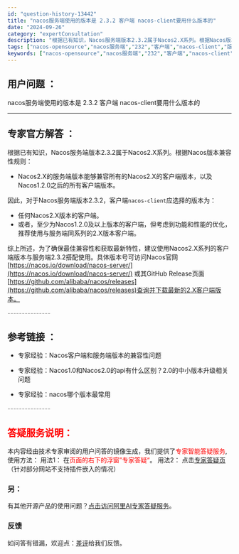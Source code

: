 ```yaml
---
id: "question-history-13442"
title: "nacos服务端使用的版本是 2.3.2 客户端 nacos-client要用什么版本的"
date: "2024-09-26"
category: "expertConsultation"
description: "根据已有知识，Nacos服务端版本2.3.2属于Nacos2.X系列。根据Nacos版本兼容性规则：- Nacos2.X的服务端版本能够兼容所有的Nacos2.X的客户端版本，以及Nacos1.2.0之后的所有客户端版本。因此，对于Nacos服务端版本2.3.2，客户端`nacos-client`应"
tags: ["nacos-opensource","nacos服务端","232","客户端","nacos-client","版本","兼容性"]
keywords: ["nacos-opensource","nacos服务端","232","客户端","nacos-client","版本","兼容性"]
---
```


## 用户问题 ： 
 nacos服务端使用的版本是 2.3.2 客户端 nacos-client要用什么版本的  

---------------
## 专家官方解答 ：

根据已有知识，Nacos服务端版本2.3.2属于Nacos2.X系列。根据Nacos版本兼容性规则：

- Nacos2.X的服务端版本能够兼容所有的Nacos2.X的客户端版本，以及Nacos1.2.0之后的所有客户端版本。

因此，对于Nacos服务端版本2.3.2，客户端`nacos-client`应选择的版本为：
- 任何Nacos2.X版本的客户端。
- 或者，至少为Nacos1.2.0及以上版本的客户端，但考虑到功能和性能的优化，推荐使用与服务端同系列的2.X版本客户端。

综上所述，为了确保最佳兼容性和获取最新特性，建议使用Nacos2.X系列的客户端版本与服务端2.3.2搭配使用。具体版本号可访问Nacos官网[https://nacos.io/download/nacos-server/](https://nacos.io/download/nacos-server/) 或其GitHub Release页面[https://github.com/alibaba/nacos/releases](https://github.com/alibaba/nacos/releases)查询并下载最新的2.X客户端版本。


<font color="#949494">---------------</font> 


## 参考链接 ：

* 专家经验：Nacos客户端和服务端版本的兼容性问题 
 
 * 专家经验：Nacos1.0和Nacos2.0的api有什么区别？2.0的中小版本升级相关问题 
 
 * 专家经验：nacos哪个版本最常用 


 <font color="#949494">---------------</font> 
 


## <font color="#FF0000">答疑服务说明：</font> 

本内容经由技术专家审阅的用户问答的镜像生成，我们提供了<font color="#FF0000">专家智能答疑服务</font>,使用方法：
用法1： 在<font color="#FF0000">页面的右下的浮窗”专家答疑“</font>。
用法2： 点击[专家答疑页](https://answer.opensource.alibaba.com/docs/intro)（针对部分网站不支持插件嵌入的情况）
### 另：


有其他开源产品的使用问题？[点击访问阿里AI专家答疑服务](https://answer.opensource.alibaba.com/docs/intro)。
### 反馈
如问答有错漏，欢迎点：[差评](https://ai.nacos.io/user/feedbackByEnhancerGradePOJOID?enhancerGradePOJOId=13897)给我们反馈。
